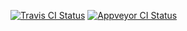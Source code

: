[![Travis CI Status](https://travis-ci.org/google/brotli-wheels.svg?branch=master)](https://travis-ci.org/google/brotli-wheels)
[![Appveyor CI Status](https://ci.appveyor.com/api/projects/status/github/google/brotli-wheels?branch=master&svg=true)](https://ci.appveyor.com/project/szabadka/brotli-wheels)
